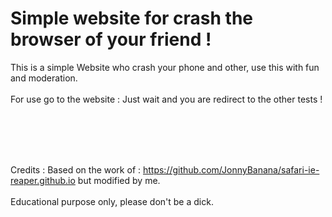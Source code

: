 # Simple website for crash the browser of your friend ! 



This is a simple Website who crash your phone and other, use this with fun and moderation. <br><br>
For use go to the website : 
Just wait and you are redirect to the other tests !

<br><br><br><br>

Credits : Based on the work of : https://github.com/JonnyBanana/safari-ie-reaper.github.io but modified by me.
<br><br>
Educational purpose only, please don't be a dick.
